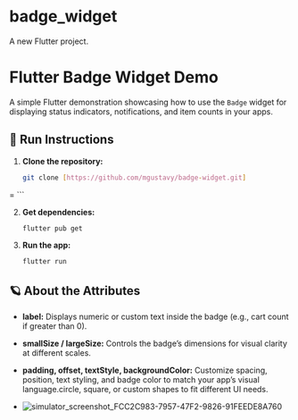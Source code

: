 # badge_widget

A new Flutter project.

# Flutter Badge Widget Demo

A simple Flutter demonstration showcasing how to use the `Badge` widget for displaying status indicators, notifications, and item counts in your apps.

## 🚀 Run Instructions

1. **Clone the repository:**
   ```bash
   git clone [https://github.com/mgustavy/badge-widget.git]
=   ```

2. **Get dependencies:**
   ```bash
   flutter pub get
   ```

3. **Run the app:**
   ```bash
   flutter run
   ```

## 🪐 About the Attributes

- **label:** Displays numeric or custom text inside the badge (e.g., cart count if greater than 0).
- **smallSize / largeSize:** Controls the badge’s dimensions for visual clarity at different scales.
- **padding, offset, textStyle, backgroundColor:** Customize spacing, position, text styling, and badge color to match your app’s visual language.circle, square, or custom shapes to fit different UI needs.

- ![simulator_screenshot_FCC2C983-7957-47F2-9826-91FEEDE8A760](https://github.com/user-attachments/assets/88687287-9bf2-4927-86b1-23be9dbcda0c)
